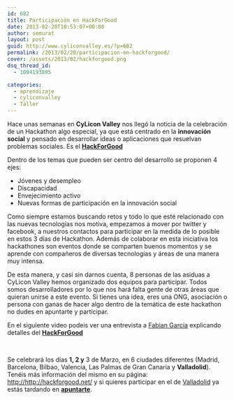 ```yaml
---
id: 682
title: Participación en HackForGood
date: 2013-02-20T10:53:07+00:00
author: semurat
layout: post
guid: http://www.cyliconvalley.es/?p=682
permalink: /2013/02/20/participacion-en-hackforgood/
cover: /assets/2013/02/hackforgood.png
dsq_thread_id:
  - 1094193895

categories:
  - aprendizaje
  - cyliconvalley
  - Taller
---
```

Hace unas semanas en **CyLicon Valley** nos llegó la noticia de la celebración de un Hackathon algo especial, ya que está centrado en la **innovación social** y pensado en desarrollar ideas o aplicaciones que resuelvan problemas sociales. Es el <a href="http://hackforgood.net/" target="_blank" rel="nofollow"><strong>HackForGood</strong></a>

Dentro de los temas que pueden ser centro del desarrollo se proponen 4 ejes:

  * Jóvenes y desempleo
  * Discapacidad
  * Envejecimiento activo
  * Nuevas formas de participación en la innovación social

Como siempre estamos buscando retos y todo lo que esté relacionado con las nuevas tecnologías nos motiva, empezamos a mover por twitter y facebook, a nuestros contactos para participar en la medida de lo posible en estos 3 días de Hackathon. Además de colaborar en esta iniciativa los hackathones son eventos donde se comparten buenos momentos y se aprende con compañeros de diversas tecnologías y áreas de una manera muy intensa.

De esta manera, y casi sin darnos cuenta, 8 personas de las asiduas a CyLicon Valley hemos organizado dos equipos para participar. Todos somos desarrolladores por lo que nos hará falta gente de otras áreas que quieran unirse a este evento. Si tienes una idea, eres una ONG, asociación o persona con ganas de hacer algo dentro de la temática de este hackathon no dudes en apuntarte y participar.

En el siguiente video podeis ver una entrevista a <a href="http://twitter.com/FabianGPastor " target="_blank" rel="nofollow">Fabian García</a> explicando detalles del <a href="http://twitter.com/Hack_forGood" target="_blank" rel="nofollow"><strong>HackForGood</strong></a>



&nbsp;

Se celebrará los días **1, 2 y** 3 de Marzo, en 6 ciudades diferentes (Madrid, Barcelona, Bilbao, Valencia, Las Palmas de Gran Canaria y **Valladolid**). Tenéis más información del mismo en su página: <a href="http://http://hackforgood.net/" target="_blank" rel="nofollow">http://http://hackforgood.net/</a> y si quieres participar en el de <a href="http://hackforgood.net/valladolid/" target="_blank" rel="nofollow">Valladolid</a> ya estás tardando en **<a href="http://h4gvalladolid.eventbrite.es/?ref=ecount" target="_blank" rel="nofollow">apuntarte</a>**.

&nbsp;
